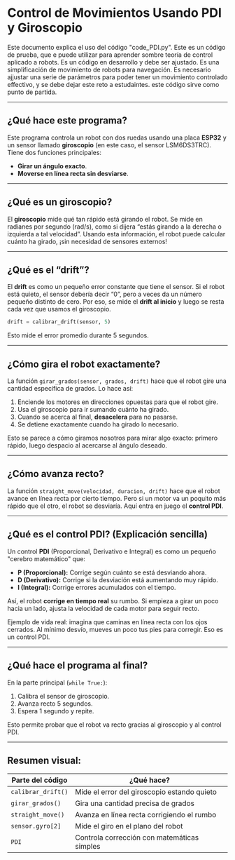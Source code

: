 # Control de Movimientos Usando PDI y Giroscopio

Este documento explica el uso del código "code_PDI.py". Este es un código de prueba, que e puede utilizar para aprender sombre teoría de control aplicado a robots. Es un código en desarrollo y debe ser ajustado. Es una simplificación de movimiento de robots para navegación. Es necesario ajjustar una serie de parámetros para poder tener un movimiento controlado effectivo, y se debe dejar este reto a estudaintes. este código sirve como punto de partida.

---

## ¿Qué hace este programa?

Este programa controla un robot con dos ruedas usando una placa **ESP32** y un sensor llamado **giroscopio** (en este caso, el sensor LSM6DS3TRC). Tiene dos funciones principales:

* **Girar un ángulo exacto**.
* **Moverse en línea recta sin desviarse**.

---

## ¿Qué es un giroscopio?

El **giroscopio** mide qué tan rápido está girando el robot. Se mide en radianes por segundo (rad/s), como si dijera “estás girando a la derecha o izquierda a tal velocidad”. Usando esta información, el robot puede calcular cuánto ha girado, ¡sin necesidad de sensores externos!

---

## ¿Qué es el “drift”?

El **drift** es como un pequeño error constante que tiene el sensor. Si el robot está quieto, el sensor debería decir “0”, pero a veces da un número pequeño distinto de cero. Por eso, se mide el **drift al inicio** y luego se resta cada vez que usamos el giroscopio.

```python
drift = calibrar_drift(sensor, 5)
```

Esto mide el error promedio durante 5 segundos.

---

## ¿Cómo gira el robot exactamente?

La función `girar_grados(sensor, grados, drift)` hace que el robot gire una cantidad específica de grados. Lo hace así:

1. Enciende los motores en direcciones opuestas para que el robot gire.
2. Usa el giroscopio para ir sumando cuánto ha girado.
3. Cuando se acerca al final, **desacelera** para no pasarse.
4. Se detiene exactamente cuando ha girado lo necesario.

Esto se parece a cómo giramos nosotros para mirar algo exacto: primero rápido, luego despacio al acercarse al ángulo deseado.

---

## ¿Cómo avanza recto?

La función `straight_move(velocidad, duracion, drift)` hace que el robot avance en línea recta por cierto tiempo. Pero si un motor va un poquito más rápido que el otro, el robot se desviaría. Aquí entra en juego el **control PDI**.

---

## ¿Qué es el control PDI? (Explicación sencilla)

Un control **PDI** (Proporcional, Derivativo e Integral) es como un pequeño "cerebro matemático" que:

* **P (Proporcional):** Corrige según cuánto se está desviando ahora.
* **D (Derivativo):** Corrige si la desviación está aumentando muy rápido.
* **I (Integral):** Corrige errores acumulados con el tiempo.

Así, el robot **corrige en tiempo real** su rumbo. Si empieza a girar un poco hacia un lado, ajusta la velocidad de cada motor para seguir recto.

Ejemplo de vida real: imagina que caminas en línea recta con los ojos cerrados. Al mínimo desvío, mueves un poco tus pies para corregir. Eso es un control PDI.

---

## ¿Qué hace el programa al final?

En la parte principal (`while True:`):

1. Calibra el sensor de giroscopio.
2. Avanza recto 5 segundos.
3. Espera 1 segundo y repite.

Esto permite probar que el robot va recto gracias al giroscopio y al control PDI.

---

## Resumen visual:

| Parte del código   | ¿Qué hace?                                  |
| ------------------ | ------------------------------------------- |
| `calibrar_drift()` | Mide el error del giroscopio estando quieto |
| `girar_grados()`   | Gira una cantidad precisa de grados         |
| `straight_move()`  | Avanza en línea recta corrigiendo el rumbo  |
| `sensor.gyro[2]`   | Mide el giro en el plano del robot          |
| `PDI`              | Controla corrección con matemáticas simples |
